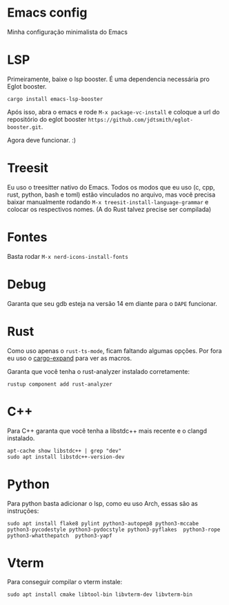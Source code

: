 # Emacs config

Minha configuração minimalista do Emacs

# LSP

Primeiramente, baixe o lsp booster. É uma dependencia necessária pro Eglot booster.


```
cargo install emacs-lsp-booster
```


Após isso, abra o emacs e rode `M-x package-vc-install` e coloque a url do repositório do eglot booster `https://github.com/jdtsmith/eglot-booster.git`.


Agora deve funcionar. :) 

# Treesit


Eu uso o treesitter nativo do Emacs. Todos os modos que eu uso (c, cpp, rust, python, bash e toml) estão vinculados no arquivo, mas você precisa baixar manualmente rodando `M-x treesit-install-language-grammar` e colocar os respectivos nomes. (A do Rust talvez precise ser compilada)

# Fontes


Basta rodar `M-x nerd-icons-install-fonts`

# Debug


Garanta que seu gdb esteja na versão 14 em diante para o `DAPE` funcionar.

# Rust

Como uso apenas o `rust-ts-mode`, ficam faltando algumas opções. Por fora eu uso o [cargo-expand](https://github.com/dtolnay/cargo-expand) para ver as macros.


Garanta que você tenha o rust-analyzer instalado corretamente:


```
rustup component add rust-analyzer
```

# C++

Para C++ garanta que você tenha a libstdc++ mais recente e o clangd instalado. 


```
apt-cache show libstdc++ | grep "dev"
sudo apt install libstdc++-version-dev
```

# Python

Para python basta adicionar o lsp, como eu uso Arch, essas são as instruções:


```
sudo apt install flake8 pylint python3-autopep8 python3-mccabe python3-pycodestyle python3-pydocstyle python3-pyflakes  python3-rope python3-whatthepatch  python3-yapf   
```

# Vterm

Para conseguir compilar o vterm instale:


```
sudo apt install cmake libtool-bin libvterm-dev libvterm-bin
```

